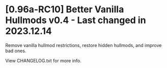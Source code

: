 # [0.96a-RC10] Better Vanilla Hullmods v0.4 - Last changed in 2023.12.14

Remove vanilla hullmod restrictions, restore hidden hullmods, and improve bad ones.

View CHANGELOG.txt for more info.
